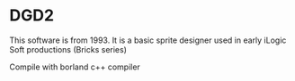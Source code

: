 
DGD2
====

This software is from 1993. It is a basic sprite designer used in early iLogic Soft productions (Bricks series)

Compile with borland c++ compiler

